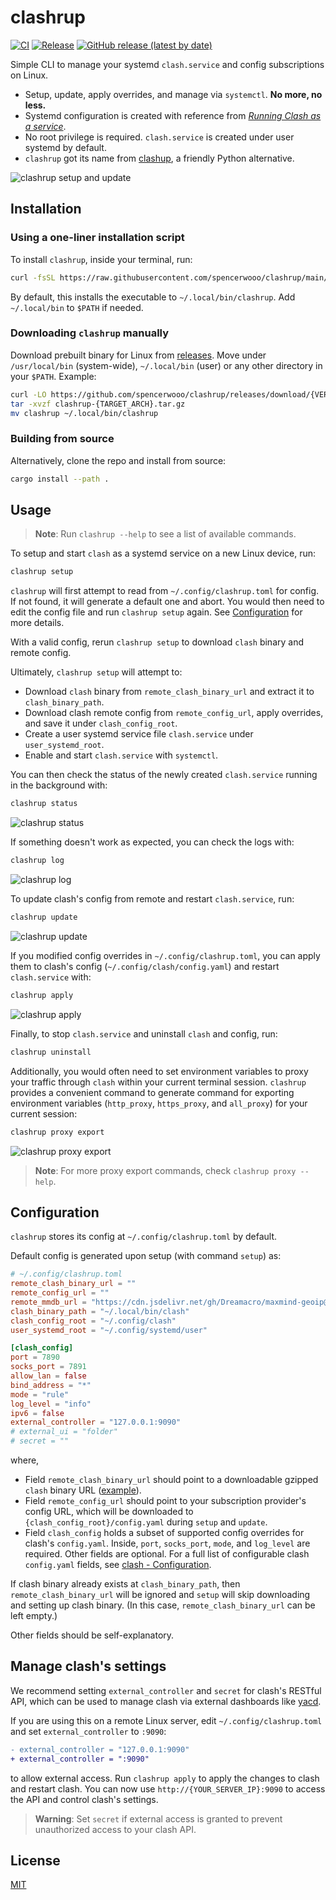 # clashrup

[![CI](https://github.com/spencerwooo/clashrup/actions/workflows/ci.yml/badge.svg)](https://github.com/spencerwooo/clashrup/actions/workflows/ci.yml)
[![Release](https://github.com/spencerwooo/clashrup/actions/workflows/release.yml/badge.svg)](https://github.com/spencerwooo/clashrup/actions/workflows/release.yml)
[![GitHub release (latest by date)](https://img.shields.io/github/v/release/spencerwooo/clashrup)](https://github.com/spencerwooo/clashrup/releases/latest)

Simple CLI to manage your systemd `clash.service` and config subscriptions on Linux.

- Setup, update, apply overrides, and manage via `systemctl`. **No more, no less.**
- Systemd configuration is created with reference from [*Running Clash as a service*](https://github.com/Dreamacro/clash/wiki/Running-Clash-as-a-service).
- No root privilege is required. `clash.service` is created under user systemd by default.
- `clashrup` got its name from [clashup](https://github.com/felinae98/clashup), a friendly Python alternative.

![clashrup setup and update](https://user-images.githubusercontent.com/32114380/211721498-f80a1aa7-2e52-4425-a04e-d2ad1f3f7dbf.png)

## Installation

### Using a one-liner installation script

To install `clashrup`, inside your terminal, run:

```bash
curl -fsSL https://raw.githubusercontent.com/spencerwooo/clashrup/main/install.sh | sh -
```

By default, this installs the executable to `~/.local/bin/clashrup`. Add `~/.local/bin` to `$PATH` if needed.

### Downloading `clashrup` manually

Download prebuilt binary for Linux from [releases](https://github.com/spencerwooo/clashrup/releases/latest). Move under
`/usr/local/bin` (system-wide), `~/.local/bin` (user) or any other directory in your `$PATH`. Example:

```bash
curl -LO https://github.com/spencerwooo/clashrup/releases/download/{VERSION}/clashrup-{TARGET_ARCH}.tar.gz
tar -xvzf clashrup-{TARGET_ARCH}.tar.gz
mv clashrup ~/.local/bin/clashrup
```

### Building from source

Alternatively, clone the repo and install from source:

```bash
cargo install --path .
```

## Usage

> **Note**: Run `clashrup --help` to see a list of available commands.

To setup and start `clash` as a systemd service on a new Linux device, run:

```bash
clashrup setup
```

`clashrup` will first attempt to read from `~/.config/clashrup.toml` for config. If not found, it will generate a
default one and abort. You would then need to edit the config file and run `clashrup setup` again. See
[Configuration](#configuration) for more details.

With a valid config, rerun `clashrup setup` to download `clash` binary and remote config.

Ultimately, `clashrup setup` will attempt to:

- Download `clash` binary from `remote_clash_binary_url` and extract it to `clash_binary_path`.
- Download clash remote config from `remote_config_url`, apply overrides, and save it under `clash_config_root`.
- Create a user systemd service file `clash.service` under `user_systemd_root`.
- Enable and start `clash.service` with `systemctl`.

You can then check the status of the newly created `clash.service` running in the background with:

```bash
clashrup status
```

![clashrup status](https://user-images.githubusercontent.com/32114380/211195268-b2b55e92-7ca8-4df0-9956-7abaeb1b4711.png)

If something doesn't work as expected, you can check the logs with:

```bash
clashrup log
```

![clashrup log](https://user-images.githubusercontent.com/32114380/211195288-fcf467a7-7a7a-4308-b84b-d28fc104d622.png)

To update clash's config from remote and restart `clash.service`, run:

```bash
clashrup update
```

![clashrup update](https://user-images.githubusercontent.com/32114380/211195315-628e00d3-cccb-4832-ab01-4677aba44e8f.png)

If you modified config overrides in `~/.config/clashrup.toml`, you can apply them to clash's config
(`~/.config/clash/config.yaml`) and restart `clash.service` with:

```bash
clashrup apply
```

![clashrup apply](https://user-images.githubusercontent.com/32114380/211195224-ecc9e402-3d88-420f-8b05-bd2d242e8cd6.png)

Finally, to stop `clash.service` and uninstall `clash` and config, run:

```bash
clashrup uninstall
```

Additionally, you would often need to set environment variables to proxy your traffic through `clash` within your
current terminal session. `clashrup` provides a convenient command to generate command for exporting environment
variables (`http_proxy`, `https_proxy`, and `all_proxy`) for your current session:

```bash
clashrup proxy export
```

![clashrup proxy export](https://user-images.githubusercontent.com/32114380/211195082-fecdb1ce-8fbc-4d73-8266-d64496afb218.png)

> **Note**: For more proxy export commands, check `clashrup proxy --help`.

## Configuration

`clashrup` stores its config at `~/.config/clashrup.toml` by default.

Default config is generated upon setup (with command `setup`) as:

```toml
# ~/.config/clashrup.toml
remote_clash_binary_url = ""
remote_config_url = ""
remote_mmdb_url = "https://cdn.jsdelivr.net/gh/Dreamacro/maxmind-geoip@release/Country.mmdb"
clash_binary_path = "~/.local/bin/clash"
clash_config_root = "~/.config/clash"
user_systemd_root = "~/.config/systemd/user"

[clash_config]
port = 7890
socks_port = 7891
allow_lan = false
bind_address = "*"
mode = "rule"
log_level = "info"
ipv6 = false
external_controller = "127.0.0.1:9090"
# external_ui = "folder"
# secret = ""
```

where,

- Field `remote_clash_binary_url` should point to a downloadable gzipped `clash` binary URL
  ([example](https://github.com/MetaCubeX/Clash.Meta/releases/download/v1.14.0/Clash.Meta-linux-amd64-v1.14.0.gz)).
- Field `remote_config_url` should point to your subscription provider's config URL, which will be downloaded to
  `{clash_config_root}/config.yaml` during `setup` and `update`.
- Field `clash_config` holds a subset of supported config overrides for clash's `config.yaml`. Inside, `port`,
  `socks_port`, `mode`, and `log_level` are required. Other fields are optional. For a full list of configurable clash
  `config.yaml` fields, see [clash - Configuration](https://github.com/Dreamacro/clash/wiki/configuration).

If clash binary already exists at `clash_binary_path`, then `remote_clash_binary_url` will be ignored and `setup` will
skip downloading and setting up clash binary. (In this case, `remote_clash_binary_url` can be left empty.)

Other fields should be self-explanatory.

## Manage clash's settings

We recommend setting `external_controller` and `secret` for clash's RESTful API, which can be used to manage clash via
external dashboards like [yacd](https://github.com/haishanh/yacd).

If you are using this on a remote Linux server, edit `~/.config/clashrup.toml` and set `external_controller` to `:9090`:

```diff
- external_controller = "127.0.0.1:9090"
+ external_controller = ":9090"
```

to allow external access. Run `clashrup apply` to apply the changes to clash and restart clash. You can now use
`http://{YOUR_SERVER_IP}:9090` to access the API and control clash's settings.

> **Warning**: Set `secret` if external access is granted to prevent unauthorized access to your clash API.

## License

[MIT](LICENSE)
